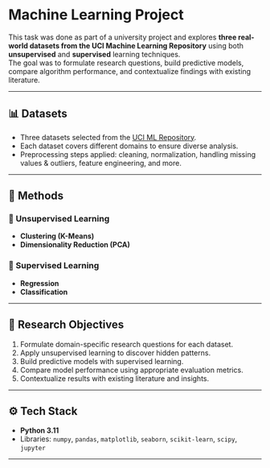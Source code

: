 # Machine Learning Project

This task was done as part of a university project and explores **three real-world datasets from the UCI Machine Learning Repository** using both **unsupervised** and **supervised** learning techniques.  
The goal was to formulate research questions, build predictive models, compare algorithm performance, and contextualize findings with existing literature.

---

## 📊 Datasets
- Three datasets selected from the [UCI ML Repository](https://archive.ics.uci.edu/).  
- Each dataset covers different domains to ensure diverse analysis.  
- Preprocessing steps applied: cleaning, normalization, handling missing values & outliers, feature engineering, and more.

---

## 🧠 Methods
### 🔹 Unsupervised Learning
- **Clustering (K-Means)**  
- **Dimensionality Reduction (PCA)**  

### 🔹 Supervised Learning
- **Regression**
- **Classification**

---

## 🎯 Research Objectives
1. Formulate domain-specific research questions for each dataset.  
2. Apply unsupervised learning to discover hidden patterns.  
3. Build predictive models with supervised learning.  
4. Compare model performance using appropriate evaluation metrics.  
5. Contextualize results with existing literature and insights.  

---

## ⚙️ Tech Stack
- **Python 3.11**  
- Libraries: `numpy`, `pandas`, `matplotlib`, `seaborn`, `scikit-learn`, `scipy`, `jupyter`  

---
